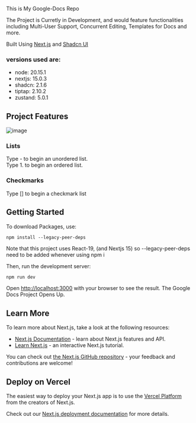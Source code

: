 This is My Google-Docs Repo

The Project is Curretly in Development, and would feature functionalities including Multi-User Support, Concurrent Editing, Templates for Docs and more.

Built Using [Next.js](https://nextjs.org) and [Shadcn UI](https://ui.shadcn.com/)

### versions used are: 
- node:   20.15.1
- nextjs: 15.0.3
- shadcn: 2.1.6
- tiptap: 2.10.2
- zustand: 5.0.1

## Project Features
![image](https://github.com/user-attachments/assets/ec2b1ccd-4f98-4abe-b0b0-ac3f7ee0ee0f)

### Lists
Type - to begin an unordered list.
<br>
Type 1. to begin an ordered list.

### Checkmarks
Type [] to begin a checkmark list

## Getting Started
To download Packages, use:
```
npm install --legacy-peer-deps
```
Note that this project uses React-19, (and Nextjs 15) so --legacy-peer-deps need to be added whenever using npm i

Then, run the development server:

```bash
npm run dev
```

Open [http://localhost:3000](http://localhost:3000) with your browser to see the result.
The Google Docs Project Opens Up.

## Learn More

To learn more about Next.js, take a look at the following resources:

- [Next.js Documentation](https://nextjs.org/docs) - learn about Next.js features and API.
- [Learn Next.js](https://nextjs.org/learn) - an interactive Next.js tutorial.

You can check out [the Next.js GitHub repository](https://github.com/vercel/next.js) - your feedback and contributions are welcome!

## Deploy on Vercel

The easiest way to deploy your Next.js app is to use the [Vercel Platform](https://vercel.com/new?utm_medium=default-template&filter=next.js&utm_source=create-next-app&utm_campaign=create-next-app-readme) from the creators of Next.js.

Check out our [Next.js deployment documentation](https://nextjs.org/docs/app/building-your-application/deploying) for more details.
